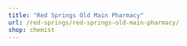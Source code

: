 ```yaml
---
title: "Red Springs Old Main Pharmacy"
url: /red-springs/red-springs-old-main-pharmacy/
shop: chemist
---
```

